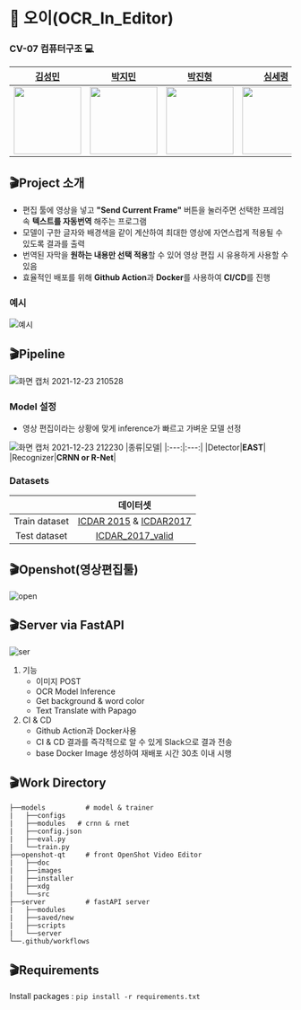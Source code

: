 # :movie_camera: 오이(OCR_In_Editor)

### CV-07 컴퓨터구조 :computer: 
|[김성민](https://github.com/ksm0517)|[박지민](https://github.com/ddeokbboki-good)|[박진형](https://github.com/ppjh8263)|[심세령](https://github.com/seryoungshim17)|[윤하정](https://github.com/YHaJung)|
|:---:|:---:|:---:|:---:|:---:|
| <img src="https://ifh.cc/g/puHQTP.jpg" width="120" height="120"> | <img src="https://user-images.githubusercontent.com/82632580/147220995-f83623c7-da26-404f-ad07-d3da19928e65.jpg" width="120" height="120">| <img src="https://user-images.githubusercontent.com/82632580/147216442-3d820ddd-7a04-4c1c-b717-0bab4b3aed0b.jpg" width="120" height="120"> |<img src="https://user-images.githubusercontent.com/82632580/147216194-d7100c74-e273-465a-815c-85f8032f4be0.png" width="120" height="120">| <img src="https://user-images.githubusercontent.com/82632580/147216286-e1e30025-9dac-4fa8-b931-cc663a2d0ca1.jpg" width="120" height="120">| 

## 🎬Project 소개
- 편집 툴에 영상을 넣고 **"Send Current Frame"** 버튼을 눌러주면 선택한 프레임 속 **텍스트를 자동번역** 해주는 프로그램
- 모델이 구한 글자와 배경색을 같이 계산하여 최대한 영상에 자연스럽게 적용될 수 있도록 결과를 출력
- 번역된 자막을 **원하는 내용만 선택 적용**할 수 있어 영상 편집 시 유용하게 사용할 수 있음
- 효율적인 배포를 위해 **Github Action**과 **Docker**를 사용하여 **CI/CD**를 진행
### 예시
![예시](https://user-images.githubusercontent.com/82632580/147242498-9c8da7ea-a159-491c-ac53-009616c47246.png)

## 🎬Pipeline
![화면 캡처 2021-12-23 210528](https://user-images.githubusercontent.com/82632580/147240587-577c9408-8add-4cd5-b465-6dc6d665669e.png)
### Model 설정  
- 영상 편집이라는 상황에 맞게 inference가 빠르고 가벼운 모델 선정    
  
![화면 캡처 2021-12-23 212230](https://user-images.githubusercontent.com/82632580/147240612-5ec7ecf5-eee4-4f0c-a487-fd9f31f07abc.png) 
|종류|모델|
|:---:|:---:|
|Detector|**EAST**|
|Recognizer|**CRNN or R-Net**|  

### Datasets
||데이터셋|
|:---:|:---:|
|Train dataset|[ICDAR 2015](https://rrc.cvc.uab.es/?ch=4&com=downloads) & [ICDAR2017](https://rrc.cvc.uab.es/?ch=8&com=downloads)|
|Test dataset|[ICDAR_2017_valid](https://rrc.cvc.uab.es/?ch=8&com=downloads)|
## 🎬Openshot(영상편집툴) 
![open](https://user-images.githubusercontent.com/82632580/147244480-0eb298f9-64e7-4e7a-bf07-2d57e85002ae.png)  

## 🎬Server via FastAPI

![ser](https://user-images.githubusercontent.com/82632580/147244791-c9994d60-fa4a-4b01-875c-921605bac396.png)
1. 기능
    - 이미지 POST
    - OCR Model Inference
    - Get background & word color
    - Text Translate with Papago
2. CI & CD
    - Github Action과 Docker사용
    - CI & CD 결과를 즉각적으로 알 수 있게 Slack으로 결과 전송
    - base Docker Image 생성하여 재배포 시간 30초 이내 시행

## 🎬Work Directory
```
├──models          # model & trainer
|   ├──configs           
|   ├──modules   # crnn & rnet
|   ├──config.json 
|   ├──eval.py     
|   └──train.py    
├──openshot-qt     # front OpenShot Video Editor
|   ├──doc          
|   ├──images      
|   ├──installer   
|   ├──xdg         
|   └──src         
├──server          # fastAPI server
|   ├──modules
|   ├──saved/new
|   ├──scripts
|   └──server
└──.github/workflows

```

## 🎬Requirements
Install packages : `pip install -r requirements.txt`
